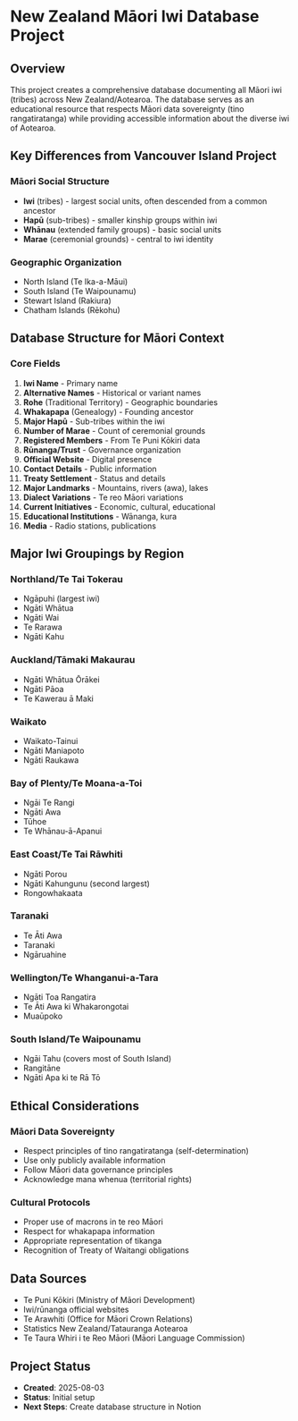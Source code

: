 # New Zealand Māori Iwi Database Project

## Overview

This project creates a comprehensive database documenting all Māori iwi (tribes) across New Zealand/Aotearoa. The database serves as an educational resource that respects Māori data sovereignty (tino rangatiratanga) while providing accessible information about the diverse iwi of Aotearoa.

## Key Differences from Vancouver Island Project

### Māori Social Structure
- **Iwi** (tribes) - largest social units, often descended from a common ancestor
- **Hapū** (sub-tribes) - smaller kinship groups within iwi
- **Whānau** (extended family groups) - basic social units
- **Marae** (ceremonial grounds) - central to iwi identity

### Geographic Organization
- North Island (Te Ika-a-Māui)
- South Island (Te Waipounamu)
- Stewart Island (Rakiura)
- Chatham Islands (Rēkohu)

## Database Structure for Māori Context

### Core Fields
1. **Iwi Name** - Primary name
2. **Alternative Names** - Historical or variant names
3. **Rohe** (Traditional Territory) - Geographic boundaries
4. **Whakapapa** (Genealogy) - Founding ancestor
5. **Major Hapū** - Sub-tribes within the iwi
6. **Number of Marae** - Count of ceremonial grounds
7. **Registered Members** - From Te Puni Kōkiri data
8. **Rūnanga/Trust** - Governance organization
9. **Official Website** - Digital presence
10. **Contact Details** - Public information
11. **Treaty Settlement** - Status and details
12. **Major Landmarks** - Mountains, rivers (awa), lakes
13. **Dialect Variations** - Te reo Māori variations
14. **Current Initiatives** - Economic, cultural, educational
15. **Educational Institutions** - Wānanga, kura
16. **Media** - Radio stations, publications

## Major Iwi Groupings by Region

### Northland/Te Tai Tokerau
- Ngāpuhi (largest iwi)
- Ngāti Whātua
- Ngāti Wai
- Te Rarawa
- Ngāti Kahu

### Auckland/Tāmaki Makaurau
- Ngāti Whātua Ōrākei
- Ngāti Pāoa
- Te Kawerau ā Maki

### Waikato
- Waikato-Tainui
- Ngāti Maniapoto
- Ngāti Raukawa

### Bay of Plenty/Te Moana-a-Toi
- Ngāi Te Rangi
- Ngāti Awa
- Tūhoe
- Te Whānau-ā-Apanui

### East Coast/Te Tai Rāwhiti
- Ngāti Porou
- Ngāti Kahungunu (second largest)
- Rongowhakaata

### Taranaki
- Te Āti Awa
- Taranaki
- Ngāruahine

### Wellington/Te Whanganui-a-Tara
- Ngāti Toa Rangatira
- Te Āti Awa ki Whakarongotai
- Muaūpoko

### South Island/Te Waipounamu
- Ngāi Tahu (covers most of South Island)
- Rangitāne
- Ngāti Apa ki te Rā Tō

## Ethical Considerations

### Māori Data Sovereignty
- Respect principles of tino rangatiratanga (self-determination)
- Use only publicly available information
- Follow Māori data governance principles
- Acknowledge mana whenua (territorial rights)

### Cultural Protocols
- Proper use of macrons in te reo Māori
- Respect for whakapapa information
- Appropriate representation of tikanga
- Recognition of Treaty of Waitangi obligations

## Data Sources
- Te Puni Kōkiri (Ministry of Māori Development)
- Iwi/rūnanga official websites
- Te Arawhiti (Office for Māori Crown Relations)
- Statistics New Zealand/Tatauranga Aotearoa
- Te Taura Whiri i te Reo Māori (Māori Language Commission)

## Project Status
- **Created**: 2025-08-03
- **Status**: Initial setup
- **Next Steps**: Create database structure in Notion